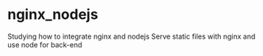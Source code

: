 # nginx_nodejs
Studying how to integrate nginx and nodejs
Serve static files with nginx and use node for back-end
